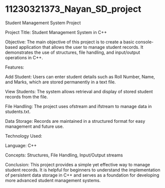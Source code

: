 # 11230321373_Nayan_SD_project
Student Management System Project 

Project Title: Student Management System in C++

Objective:
The main objective of this project is to create a basic console-based application that allows the user to manage student records. It demonstrates the use of structures, file handling, and input/output operations in C++.

Features:

Add Student: Users can enter student details such as Roll Number, Name, and Marks, which are stored permanently in a text file.

View Students: The system allows retrieval and display of stored student records from the file.

File Handling: The project uses ofstream and ifstream to manage data in students.txt.

Data Storage: Records are maintained in a structured format for easy management and future use.

Technology Used:

Language: C++

Concepts: Structures, File Handling, Input/Output streams

Conclusion:
This project provides a simple yet effective way to manage student records. It is helpful for beginners to understand the implementation of persistent data storage in C++ and serves as a foundation for developing more advanced student management systems.
